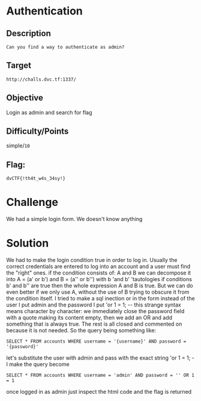 # Authentication


## Description
```
Can you find a way to authenticate as admin?
```

## Target

`http://challs.dvc.tf:1337/`

## Objective

Login as admin and search for flag

## Difficulty/Points
simple/`10`

## Flag:
`dvCTF{!th4t_w4s_34sy!}`

# Challenge
We had a simple login form. We doesn't know anything

# Solution
We had to make the login condition true in order to log in.
Usually the correct credentials are entered to log into an account and a user must find the "right" ones.
if the condition consists of:
A and B
we can decompose it into
A = (a' or b') and B = (a'' or b'') with b 'and b' 'tautologies
if conditions b' and b'' are true then the whole expression A and B is true.
But we can do even better if we only use A, without the use of B trying to obscure it from the condition itself.
I tried to make a sql inection or in the form instead of the user I put admin and the password I put 'or 1 = 1; --
this strange syntax means character by character: we immediately close the password field with a quote making its content empty, then we add an OR and add something that is always true.
The rest is all closed and commented on because it is not needed. So the query being something like:

```
SELECT * FROM accounts WHERE username = '{username}' AND password = '{password}' 
```

let's substitute the user with admin and pass with the exact string 'or 1 = 1; - I make the query become

```
SELECT * FROM accounts WHERE username = 'admin' AND password = '' OR 1 = 1
```

once logged in as admin just inspect the html code and the flag is returned